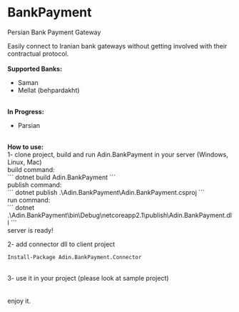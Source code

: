 # BankPayment

Persian Bank Payment Gateway

Easily connect to Iranian bank gateways without getting involved with their contractual protocol.
<br/>
<br/>
<b>
  Supported Banks:</b>
      <ul>
        <li>Saman</li>
        <li>Mellat (behpardakht)</li>
  </ul>
  
<br/>
<b>
  In Progress:</b>
      <ul>
        <li>Parsian</li>        
  </ul>
<br/>
<b>
  How to use:  
 </b>
 <br/>
1- clone project, build and run Adin.BankPayment in your server (Windows, Linux, Mac)
  <br/>
  build command:
  <br/>
```
dotnet build Adin.BankPayment
```
 <br/>
 publish command:
 <br/>
```
dotnet publish .\Adin.BankPayment\Adin.BankPayment.csproj
```
<br/>
run command:
<br/>
```
dotnet .\Adin.BankPayment\bin\Debug\netcoreapp2.1\publish\Adin.BankPayment.dll
``` 
<br/>
server is ready!
<br/>
 
2- add connector dll to client project
 <br/>
```
Install-Package Adin.BankPayment.Connector
```
 <br/>
3- use it in your project (please look at sample project)
 <br/>
 <br/>
 <br/>
 enjoy it.
  

 

